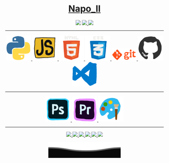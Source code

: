 <center>

<h1 align="center"><a href="https://napoii.github.io/NapoII/">Napo_II</a></h1>

<p align="center">
  <img src="https://komarev.com/ghpvc/?username=napoii&label=Profile%20views&color=0e75b6&style=flat"  />
   <a href="https://discord.gg/g7EW4P65"><img src="https://img.shields.io/discord/190307701169979393?style=plastic"
   width="100" />
  <img src="https://img.shields.io/github/followers/NapoII?style=social"
    />
<p>

---

<p align="center">
  <img src="img\python.gif"   width="80" />
  <img src="img\java.gif"     width="80" />
  <img src="img\html.gif"     width="80" />
  <img src="img\css.gif"      width="80" />
  <img src="img\git.gif"      width="80" />
  <img src="img\github.gif"   width="80" />
  <img src="img\vsc.gif"      width="80" />
<p>

---
  
<p align="center">
  <img src="img\ps.gif"   width="80" />
  <img src="img\pr.gif"     width="80" />
  <img src="img\paint.gif"     width="80" />
<p>

---
<p align="center">
  <img src="http://github-profile-summary-cards.vercel.app/api/cards/profile-details?username=NapoII&theme=dark" />
  <img src="ihttp://github-profile-summary-cards.vercel.app/api/cards/repos-per-language?username=NapoII&theme=dark"/>
  <img src="http://github-profile-summary-cards.vercel.app/api/cards/most-commit-language?username=NapoII&theme=dark"/>
  <img src="http://github-profile-summary-cards.vercel.app/api/cards/repos-per-language?username=NapoII&theme=dark"/>
  <img src="http://github-profile-summary-cards.vercel.app/api/cards/stats?username=NapoII&theme=dark"/>
  <img src="http://github-profile-summary-cards.vercel.app/api/cards/productive-time?username=NapoII&theme=dark&utcOffset=2"/>
<p>

<p align="center">
  <img src="img\Bottom.svg"
    />
</p>
